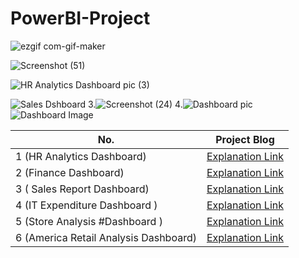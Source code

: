 # PowerBI-Project

![ezgif com-gif-maker](https://user-images.githubusercontent.com/103982094/216782890-f9986480-c2a9-455e-9533-3ac39f1e08e1.gif)


![Screenshot (51)](https://user-images.githubusercontent.com/103982094/216826732-806dddc0-0469-4444-8f5c-4267f88d463b.png)


![HR Analytics Dashboard pic (3)](https://user-images.githubusercontent.com/103982094/213475537-683c4f49-7db7-42ea-b2e9-c75e3ea8d9cb.png)

![Sales Dshboard](https://user-images.githubusercontent.com/103982094/212984039-356ecc11-45a5-4af5-81a2-04feae6975de.png)
3.![Screenshot (24)](https://user-images.githubusercontent.com/103982094/213265552-3cf7c915-aded-4c97-9f5e-0a39f9e349a5.png)
4.![Dashboard pic](https://user-images.githubusercontent.com/103982094/213697049-8a38867a-a22d-437e-96fb-7e707b500e7b.png)
![Dashboard Image](https://user-images.githubusercontent.com/103982094/219427635-5d1e5ea6-cefb-4bf3-b8ea-4ee469f7fc8c.png)

|No.| Project Blog |
|-|-|
|1 (HR Analytics Dashboard) | [Explanation Link](https://www.linkedin.com/posts/sachintukumar_powerbi-skills-powerbijobs-activity-7021859405650407424-dtFu?utm_source=share&utm_medium=member_desktop)
|2 (Finance Dashboard)  |   [Explanation Link](https://www.linkedin.com/posts/sachintukumar_powerbi-powerbijobs-powerbidevelopers-activity-7022186181073199104-m-sM?utm_source=share&utm_medium=member_desktop)
|3 ( Sales Report Dashboard) | [Explanation Link](https://www.linkedin.com/posts/sachintukumar_powerbi-dashboard-business-activity-7027655153386172417-yW9h?utm_source=share&utm_medium=member_desktop)
|4 (IT Expenditure Dashboard ) | [Explanation Link](https://www.linkedin.com/posts/sachintukumar_powerbi-dashboard-business-activity-7027999034212593664-Gffz?utm_source=share&utm_medium=member_desktop)
|5 (Store Analysis #Dashboard ) | [Explanation Link](https://www.linkedin.com/posts/sachintukumar_powerbi-dashboard-solution-activity-7031974850705408000-P0Ld?utm_source=share&utm_medium=member_desktop)
|6 (America Retail Analysis Dashboard) | [Explanation Link](https://www.linkedin.com/posts/sachintukumar_powerbi-america-decisions-activity-7032350693491392512-Wv-z?utm_source=share&utm_medium=member_desktop)

